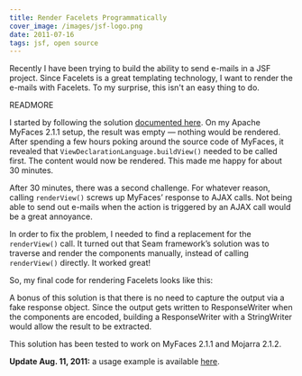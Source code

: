 ```yaml
---
title: Render Facelets Programmatically
cover_image: /images/jsf-logo.png
date: 2011-07-16
tags: jsf, open source
---
```

Recently I have been trying to build the ability to send e-mails in a JSF project. Since Facelets is a great templating technology, I want to render the e-mails with Facelets. To my surprise, this isn't an easy thing to do.

READMORE

I started by following the solution [documented
here](http://www.ninthavenue.com.au/blog/how-to-create-email-from-jsf-pages).
On my Apache MyFaces 2.1.1 setup, the result was empty — nothing would be
rendered. After spending a few hours poking around the source code of MyFaces,
it revealed that `ViewDeclarationLanguage.buildView()` needed to be called
first. The content would now be rendered. This made me happy for about 30
minutes.

After 30 minutes, there was a second challenge. For whatever reason, calling
`renderView()` screws up MyFaces’ response to AJAX calls. Not being able to send
out e-mails when the action is triggered by an AJAX call would be a great
annoyance.

In order to fix the problem, I needed to find a replacement for the
`renderView()` call. It turned out that Seam framework’s solution was to
traverse and render the components manually, instead of calling `renderView()`
directly. It worked great!

So, my final code for rendering Facelets looks like this:

<script src="https://gist.github.com/1087206.js?file=FaceletRenderer.java"></script>

A bonus of this solution is that there is no need to capture the output via a
fake response object. Since the output gets written to ResponseWriter when the
components are encoded, building a ResponseWriter with a StringWriter would
allow the result to be extracted.

This solution has been tested to work on MyFaces 2.1.1 and Mojarra 2.1.2.

**Update Aug. 11, 2011:** a usage example is available [here](https://github.com/vvasabi/Programmatic-Facelets-Rendering-Example).
